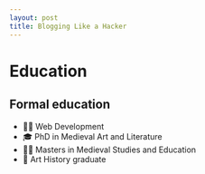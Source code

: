 ```yaml
---
layout: post
title: Blogging Like a Hacker
---
```


# Education

## Formal education

- 🧑‍💻 Web Development
- 🎓 PhD in Medieval Art and Literature
- 🧑‍🏫 Masters in Medieval Studies and Education
- 🎨 Art History graduate
